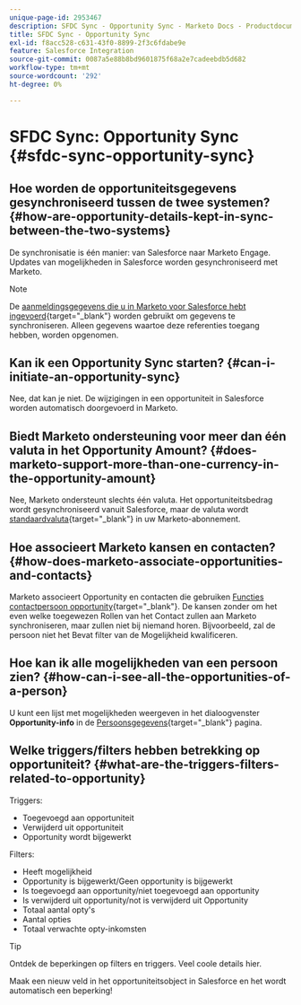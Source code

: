 ```yaml
---
unique-page-id: 2953467
description: SFDC Sync - Opportunity Sync - Marketo Docs - Productdocumentatie
title: SFDC Sync - Opportunity Sync
exl-id: f8acc528-c631-43f0-8899-2f3c6fdabe9e
feature: Salesforce Integration
source-git-commit: 0087a5e88b8bd9601875f68a2e7cadeebdb5d682
workflow-type: tm+mt
source-wordcount: '292'
ht-degree: 0%

---
```


# SFDC Sync: Opportunity Sync {#sfdc-sync-opportunity-sync}

## Hoe worden de opportuniteitsgegevens gesynchroniseerd tussen de twee systemen? {#how-are-opportunity-details-kept-in-sync-between-the-two-systems}

De synchronisatie is één manier: van Salesforce naar Marketo Engage. Updates van mogelijkheden in Salesforce worden gesynchroniseerd met Marketo.

>[!NOTE]
>
>De [aanmeldingsgegevens die u in Marketo voor Salesforce hebt ingevoerd](/help/marketo/product-docs/crm-sync/salesforce-sync/setup/enterprise-unlimited-edition/step-2-of-3-create-a-salesforce-user-for-marketo-enterprise-unlimited.md){target="_blank"} worden gebruikt om gegevens te synchroniseren. Alleen gegevens waartoe deze referenties toegang hebben, worden opgenomen.

## Kan ik een Opportunity Sync starten? {#can-i-initiate-an-opportunity-sync}

Nee, dat kan je niet. De wijzigingen in een opportuniteit in Salesforce worden automatisch doorgevoerd in Marketo.

## Biedt Marketo ondersteuning voor meer dan één valuta in het Opportunity Amount? {#does-marketo-support-more-than-one-currency-in-the-opportunity-amount}

Nee, Marketo ondersteunt slechts één valuta. Het opportuniteitsbedrag wordt gesynchroniseerd vanuit Salesforce, maar de valuta wordt [standaardvaluta](/help/marketo/product-docs/administration/settings/set-default-location-settings-for-a-subscription.md#set-the-default-currency-settings-for-a-subscription){target="_blank"} in uw Marketo-abonnement.

## Hoe associeert Marketo kansen en contacten? {#how-does-marketo-associate-opportunities-and-contacts}

Marketo associeert Opportunity en contacten die gebruiken [Functies contactpersoon opportunity](https://help.salesforce.com/HTViewHelpDoc?id=contactroles.htm){target="_blank"}. De kansen zonder om het even welke toegewezen Rollen van het Contact zullen aan Marketo synchroniseren, maar zullen niet bij niemand horen. Bijvoorbeeld, zal de persoon niet het Bevat filter van de Mogelijkheid kwalificeren.

## Hoe kan ik alle mogelijkheden van een persoon zien? {#how-can-i-see-all-the-opportunities-of-a-person}

U kunt een lijst met mogelijkheden weergeven in het dialoogvenster **Opportunity-info** in de [Persoonsgegevens](/help/marketo/product-docs/core-marketo-concepts/smart-lists-and-static-lists/managing-people-in-smart-lists/using-the-person-detail-page.md){target="_blank"} pagina.

## Welke triggers/filters hebben betrekking op opportuniteit? {#what-are-the-triggers-filters-related-to-opportunity}

Triggers:

* Toegevoegd aan opportuniteit
* Verwijderd uit opportuniteit
* Opportunity wordt bijgewerkt

Filters:

* Heeft mogelijkheid
* Opportunity is bijgewerkt/Geen opportunity is bijgewerkt
* Is toegevoegd aan opportunity/niet toegevoegd aan opportunity
* Is verwijderd uit opportunity/not is verwijderd uit Opportunity
* Totaal aantal opty&#39;s
* Aantal opties
* Totaal verwachte opty-inkomsten

>[!TIP]
>
>Ontdek de beperkingen op filters en triggers. Veel coole details hier.
>
>Maak een nieuw veld in het opportuniteitsobject in Salesforce en het wordt automatisch een beperking!
